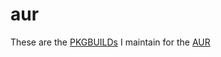# aur

These are the [PKGBUILDs](https://wiki.archlinux.org/title/PKGBUILD) I maintain for the [AUR](https://aur.archlinux.org/)